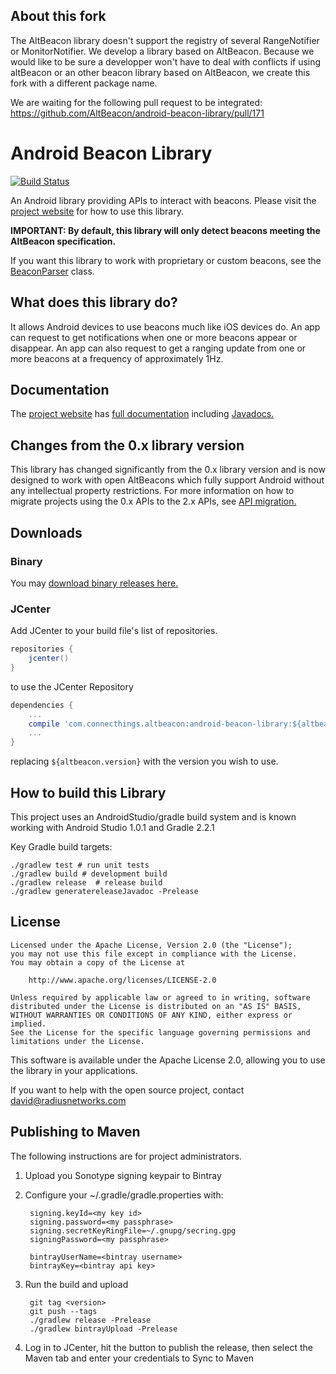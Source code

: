 ## About this fork

The AltBeacon library doesn't support the registry of several RangeNotifier or MonitorNotifier.
We develop a library based on AltBeacon. 
Because we would like to be sure a developper won't have to deal with conflicts if using altBeacon or an other beacon library based on AltBeacon, 
we create this fork with a different package name.

We are waiting for the following pull request to be integrated:
https://github.com/AltBeacon/android-beacon-library/pull/171

Android Beacon Library
=======================

[![Build Status](https://snap-ci.com/AltBeacon/android-beacon-library/branch/master/build_image)](https://snap-ci.com/AltBeacon/android-beacon-library/branch/master)

An Android library providing APIs to interact with beacons.  Please visit the
[project website](http://altbeacon.github.io/android-beacon-library/) for how to use this library.

**IMPORTANT:  By default, this library will only detect beacons meeting the AltBeacon specification.**

If you want this library to work with proprietary or custom beacons, see the [BeaconParser](http://altbeacon.github.io/android-beacon-library/javadoc/org/altbeacon/beacon/BeaconParser.html) class.

## What does this library do?

It allows Android devices to use beacons much like iOS devices do.  An app can request to get notifications when one
or more beacons appear or disappear.  An app can also request to get a ranging update from one or more beacons
at a frequency of approximately 1Hz.

## Documentation

The [project website](http://altbeacon.github.io/android-beacon-library/) has [full documentation](http://altbeacon.github.io/android-beacon-library/documentation.html) including [Javadocs.](http://altbeacon.github.io/android-beacon-library/javadoc/)

## Changes from the 0.x library version

This library has changed significantly from the 0.x library version and is now designed to work with
open AltBeacons which fully support Android without any intellectual property restrictions.  For
more information on how to migrate projects using the 0.x APIs to the 2.x APIs, see
[API migration.](api-migrate.md)

## Downloads

### Binary

You may [download binary releases here.](http://altbeacon.github.io/android-beacon-library/download.html)

### JCenter

Add JCenter to your build file's list of repositories.

```groovy
repositories {
    jcenter()
}
```

to use the JCenter Repository

```groovy
dependencies {
    ...
    compile 'com.connecthings.altbeacon:android-beacon-library:${altbeacon.version}'
    ...
}
```

replacing `${altbeacon.version}` with the version you wish to use.

## How to build this Library

This project uses an AndroidStudio/gradle build system and is known working with Android Studio
1.0.1 and Gradle 2.2.1

Key Gradle build targets:

    ./gradlew test # run unit tests
    ./gradlew build # development build
    ./gradlew release  # release build  
    ./gradlew generatereleaseJavadoc -Prelease

## License

    Licensed under the Apache License, Version 2.0 (the "License");
    you may not use this file except in compliance with the License.
    You may obtain a copy of the License at

        http://www.apache.org/licenses/LICENSE-2.0

    Unless required by applicable law or agreed to in writing, software
    distributed under the License is distributed on an "AS IS" BASIS,
    WITHOUT WARRANTIES OR CONDITIONS OF ANY KIND, either express or implied.
    See the License for the specific language governing permissions and
    limitations under the License.

This software is available under the Apache License 2.0, allowing you to use the library in your applications.

If you want to help with the open source project, contact david@radiusnetworks.com

## Publishing to Maven

The following instructions are for project administrators.

1. Upload you Sonotype signing keypair to Bintray

2. Configure your  ~/.gradle/gradle.properties with:

        signing.keyId=<my key id>
        signing.password=<my passphrase>
        signing.secretKeyRingFile=~/.gnupg/secring.gpg
        signingPassword=<my passphrase>
        
        bintrayUserName=<bintray username>
        bintrayKey=<bintray api key>

3. Run the build and upload

        git tag <version>
        git push --tags 
        ./gradlew release -Prelease
        ./gradlew bintrayUpload -Prelease

4. Log in to JCenter, hit the button to publish the release, then select the Maven tab and enter your credentials to Sync to Maven
